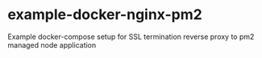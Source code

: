 # example-docker-nginx-pm2
Example docker-compose setup for SSL termination reverse proxy to pm2 managed node application
